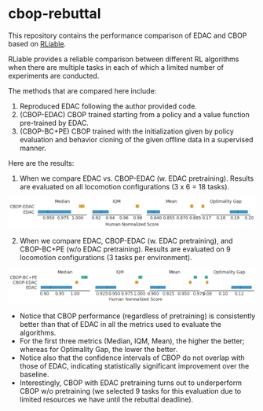 # cbop-rebuttal

This repository contains the performance comparison of EDAC and CBOP based on [RLiable](https://github.com/google-research/rliable).

RLiable provides a reliable comparison between different RL algorithms when there are multiple tasks in each of which a limited number of experiments are conducted.

The methods that are compared here include:

1. Reproduced EDAC following the author provided code.
2. (CBOP-EDAC) CBOP trained starting from a policy and a value function pre-trained by EDAC.
3. (CBOP-BC+PE) CBOP trained with the initialization given by policy evaluation and behavior cloning of the given offline data in a supervised manner.

Here are the results:

1. When we compare EDAC vs. CBOP-EDAC (w. EDAC pretraining). Results are evaluated on all locomotion configurations (3 x 6 = 18 tasks).

<img src="https://github.com/neurips-cbop/cbop-rebuttal/blob/main/locomotion_aggregates_all_tasks.png" width="1000">

2. When we compare EDAC, CBOP-EDAC (w. EDAC pretraining), and CBOP-BC+PE (w/o EDAC pretraining). Results are evaluated on 9 locomotion configurations (3 tasks per environment).

<img src="https://github.com/neurips-cbop/cbop-rebuttal/blob/main/locomotion_aggregates_9tasks.png" width="1000">

* Notice that CBOP performance (regardless of pretraining) is consistently better than that of EDAC in all the metrics used to evaluate the algorithms. 
* For the first three metrics (Median, IQM, Mean), the higher the better; whereas for Optimality Gap, the lower the better. 
* Notice also that the confidence intervals of CBOP do not overlap with those of EDAC, indicating statistically significant improvement over the baseline.
* Interestingly, CBOP with EDAC pretraining turns out to underperform CBOP w/o pretraining (we selected 9 tasks for this evaluation due to limited resources we have until the rebuttal deadline). 
